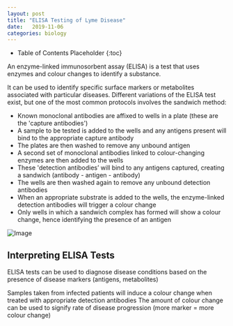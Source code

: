 ```yaml
---
layout: post
title: "ELISA Testing of Lyme Disease"
date:   2019-11-06
categories: biology
---
```


* Table of Contents Placeholder
{:toc}

An enzyme-linked immunosorbent assay (ELISA) is a test that uses enzymes and colour changes to identify a substance.

It can be used to identify specific surface markers or metabolites associated with particular diseases. Different variations of the ELISA test exist, but one of the most common protocols involves the sandwich method:

- Known monoclonal antibodies are affixed to wells in a plate (these are the 'capture antibodies')
- A sample to be tested is added to the wells and any antigens present will bind to the appropriate capture antibody
- The plates are then washed to remove any unbound antigen
- A second set of monoclonal antibodies linked to colour-changing enzymes are then added to the wells
- These 'detection antibodies’ will bind to any antigens captured, creating a sandwich (antibody - antigen - antibody)
- The wells are then washed again to remove any unbound detection antibodies
- When an appropriate substrate is added to the wells, the enzyme-linked detection antibodies will trigger a colour change
- Only wells in which a sandwich complex has formed will show a colour change, hence identifying the presence of an antigen

![Image](https://ib.bioninja.com.au/_Media/elisa_med.jpeg)

## Interpreting ELISA Tests

ELISA tests can be used to diagnose disease conditions based on the presence of disease markers (antigens, metabolites)

Samples taken from infected patients will induce a colour change when treated with appropriate detection antibodies
The amount of colour change can be used to signify rate of disease progression (more marker = more colour change) 


